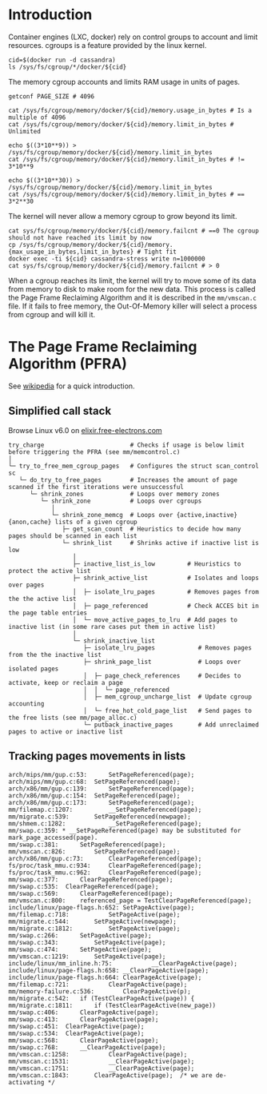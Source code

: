 # Introduction

Container engines (LXC, docker) rely on control groups to account and limit resources.
cgroups is a feature provided by the linux kernel.

```
cid=$(docker run -d cassandra)
ls /sys/fs/cgroup/*/docker/${cid}
```

The memory cgroup accounts and limits RAM usage in units of pages.

```
getconf PAGE_SIZE # 4096

cat /sys/fs/cgroup/memory/docker/${cid}/memory.usage_in_bytes # Is a multiple of 4096
cat /sys/fs/cgroup/memory/docker/${cid}/memory.limit_in_bytes # Unlimited

echo $((3*10**9)) > /sys/fs/cgroup/memory/docker/${cid}/memory.limit_in_bytes
cat /sys/fs/cgroup/memory/docker/${cid}/memory.limit_in_bytes # != 3*10**9

echo $((3*10**30)) > /sys/fs/cgroup/memory/docker/${cid}/memory.limit_in_bytes
cat /sys/fs/cgroup/memory/docker/${cid}/memory.limit_in_bytes # == 3*2**30
```

The kernel will never allow a memory cgroup to grow beyond its limit.

```
cat sys/fs/cgroup/memory/docker/${cid}/memory.failcnt # ==0 The cgroup should not have reached its limit by now
cp /sys/fs/cgroup/memory/docker/${cid}/memory.{max_usage_in_bytes,limit_in_bytes} # Tight fit
docker exec -ti ${cid} cassandra-stress write n=1000000
cat sys/fs/cgroup/memory/docker/${cid}/memory.failcnt # > 0
```

When a cgroup reaches its limit, the kernel will try to move some of its data from memory to disk to make room for the new data.
This process is called the Page Frame Reclaiming Algorithm and it is described in the `mm/vmscan.c` file.
If it fails to free memory, the Out-Of-Memory killer will select a process from cgroup and will kill it.

# The Page Frame Reclaiming Algorithm (PFRA)

See [wikipedia](https://en.wikipedia.org/wiki/Page_replacement_algorithm "Page replacement algorithm") for a quick introduction.

## Simplified call stack

Browse Linux v6.0 on [elixir.free-electrons.com](https://elixir.free-electrons.com/linux/v4.6/source "Linux source code indexer and cross-referencer")

```
try_charge                        # Checks if usage is below limit before triggering the PFRA (see mm/memcontrol.c)
│
└─ try_to_free_mem_cgroup_pages   # Configures the struct scan_control sc
   └─ do_try_to_free_pages        # Increases the amount of page scanned if the first iterations were unsuccessful
      └─ shrink_zones             # Loops over memory zones
         └─ shrink_zone           # Loops over cgroups
            │
            └─ shrink_zone_memcg  # Loops over {active,inactive}{anon,cache} lists of a given cgroup
               ├─ get_scan_count  # Heuristics to decide how many pages should be scanned in each list
               └─ shrink_list     # Shrinks active if inactive list is low
                  │
                  ├─ inactive_list_is_low         # Heuristics to protect the active list
                  ├─ shrink_active_list           # Isolates and loops over pages
                  │  ├─ isolate_lru_pages         # Removes pages from the the active list
                  │  ├─ page_referenced           # Check ACCES bit in the page table entries
                  │  └─ move_active_pages_to_lru  # Add pages to inactive list (in some rare cases put them in active list)
                  │
                  └─ shrink_inactive_list
                     ├─ isolate_lru_pages            # Removes pages from the the inactive list
                     ├─ shrink_page_list             # Loops over isolated pages
                     │  ├─ page_check_references     # Decides to activate, keep or reclaim a page
                     │  │  └─ page_referenced
                     │  ├─ mem_cgroup_uncharge_list  # Update cgroup accounting
                     │  └─ free_hot_cold_page_list   # Send pages to the free lists (see mm/page_alloc.c)
                     └─ putback_inactive_pages       # Add unreclaimed pages to active or inactive list
```

## Tracking pages movements in lists

```
arch/mips/mm/gup.c:53:		SetPageReferenced(page);
arch/mips/mm/gup.c:68:	SetPageReferenced(page);
arch/x86/mm/gup.c:139:		SetPageReferenced(page);
arch/x86/mm/gup.c:154:	SetPageReferenced(page);
arch/x86/mm/gup.c:173:		SetPageReferenced(page);
mm/filemap.c:1207:			__SetPageReferenced(page);
mm/migrate.c:539:		SetPageReferenced(newpage);
mm/shmem.c:1282:			__SetPageReferenced(page);
mm/swap.c:359: * __SetPageReferenced(page) may be substituted for mark_page_accessed(page).
mm/swap.c:381:		SetPageReferenced(page);
mm/vmscan.c:826:		SetPageReferenced(page);
arch/x86/mm/gup.c:73:		ClearPageReferenced(page);
fs/proc/task_mmu.c:934:		ClearPageReferenced(page);
fs/proc/task_mmu.c:962:		ClearPageReferenced(page);
mm/swap.c:377:		ClearPageReferenced(page);
mm/swap.c:535:	ClearPageReferenced(page);
mm/swap.c:569:		ClearPageReferenced(page);
mm/vmscan.c:800:	referenced_page = TestClearPageReferenced(page);
include/linux/page-flags.h:652:	SetPageActive(page);
mm/filemap.c:718:			SetPageActive(page);
mm/migrate.c:544:		SetPageActive(newpage);
mm/migrate.c:1812:			SetPageActive(page);
mm/swap.c:266:		SetPageActive(page);
mm/swap.c:343:			SetPageActive(page);
mm/swap.c:474:		SetPageActive(page);
mm/vmscan.c:1219:		SetPageActive(page);
include/linux/mm_inline.h:75:			__ClearPageActive(page);
include/linux/page-flags.h:658:	__ClearPageActive(page);
include/linux/page-flags.h:664:	ClearPageActive(page);
mm/filemap.c:721:			ClearPageActive(page);
mm/memory-failure.c:536:		ClearPageActive(p);
mm/migrate.c:542:	if (TestClearPageActive(page)) {
mm/migrate.c:1811:		if (TestClearPageActive(new_page))
mm/swap.c:406:		ClearPageActive(page);
mm/swap.c:413:		ClearPageActive(page);
mm/swap.c:451:	ClearPageActive(page);
mm/swap.c:534:	ClearPageActive(page);
mm/swap.c:568:		ClearPageActive(page);
mm/swap.c:768:		__ClearPageActive(page);
mm/vmscan.c:1258:			ClearPageActive(page);
mm/vmscan.c:1531:			__ClearPageActive(page);
mm/vmscan.c:1751:			__ClearPageActive(page);
mm/vmscan.c:1843:		ClearPageActive(page);	/* we are de-activating */
```
